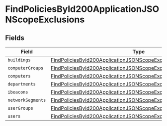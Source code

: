 # FindPoliciesById200ApplicationJSONScopeExclusions


## Fields

| Field                                                                                                                                                             | Type                                                                                                                                                              | Required                                                                                                                                                          | Description                                                                                                                                                       |
| ----------------------------------------------------------------------------------------------------------------------------------------------------------------- | ----------------------------------------------------------------------------------------------------------------------------------------------------------------- | ----------------------------------------------------------------------------------------------------------------------------------------------------------------- | ----------------------------------------------------------------------------------------------------------------------------------------------------------------- |
| `buildings`                                                                                                                                                       | [FindPoliciesById200ApplicationJSONScopeExclusionsBuildings](../../models/operations/findpoliciesbyid200applicationjsonscopeexclusionsbuildings.md)[]             | :heavy_minus_sign:                                                                                                                                                | N/A                                                                                                                                                               |
| `computerGroups`                                                                                                                                                  | [FindPoliciesById200ApplicationJSONScopeExclusionsComputerGroups](../../models/operations/findpoliciesbyid200applicationjsonscopeexclusionscomputergroups.md)[]   | :heavy_minus_sign:                                                                                                                                                | N/A                                                                                                                                                               |
| `computers`                                                                                                                                                       | [FindPoliciesById200ApplicationJSONScopeExclusionsComputers](../../models/operations/findpoliciesbyid200applicationjsonscopeexclusionscomputers.md)[]             | :heavy_minus_sign:                                                                                                                                                | N/A                                                                                                                                                               |
| `departments`                                                                                                                                                     | [FindPoliciesById200ApplicationJSONScopeExclusionsDepartments](../../models/operations/findpoliciesbyid200applicationjsonscopeexclusionsdepartments.md)[]         | :heavy_minus_sign:                                                                                                                                                | N/A                                                                                                                                                               |
| `ibeacons`                                                                                                                                                        | [FindPoliciesById200ApplicationJSONScopeExclusionsIbeacons](../../models/operations/findpoliciesbyid200applicationjsonscopeexclusionsibeacons.md)[]               | :heavy_minus_sign:                                                                                                                                                | N/A                                                                                                                                                               |
| `networkSegments`                                                                                                                                                 | [FindPoliciesById200ApplicationJSONScopeExclusionsNetworkSegments](../../models/operations/findpoliciesbyid200applicationjsonscopeexclusionsnetworksegments.md)[] | :heavy_minus_sign:                                                                                                                                                | N/A                                                                                                                                                               |
| `userGroups`                                                                                                                                                      | [FindPoliciesById200ApplicationJSONScopeExclusionsUserGroups](../../models/operations/findpoliciesbyid200applicationjsonscopeexclusionsusergroups.md)[]           | :heavy_minus_sign:                                                                                                                                                | N/A                                                                                                                                                               |
| `users`                                                                                                                                                           | [FindPoliciesById200ApplicationJSONScopeExclusionsUsers](../../models/operations/findpoliciesbyid200applicationjsonscopeexclusionsusers.md)[]                     | :heavy_minus_sign:                                                                                                                                                | N/A                                                                                                                                                               |